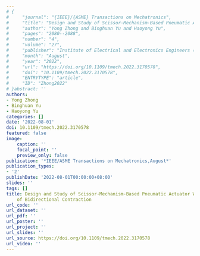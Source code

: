 ```yaml
---
# {
#     "journal": "{IEEE}/{ASME} Transactions on Mechatronics",
#     "title": "Design and Study of Scissor-Mechanism-Based Pneumatic Actuator With a Characteristic of Bidirectional Contraction",
#     "author": "Yong Zhong and Binghuan Yu and Haoyong Yu",
#     "pages": "2080--2088",
#     "number": "4",
#     "volume": "27",
#     "publisher": "Institute of Electrical and Electronics Engineers ({IEEE})",
#     "month": "August",
#     "year": "2022",
#     "url": "https://doi.org/10.1109/tmech.2022.3170578",
#     "doi": "10.1109/tmech.2022.3170578",
#     "ENTRYTYPE": "article",
#     "ID": "Zhong2022"
# }abstract: ''
authors:
- Yong Zhong
- Binghuan Yu
- Haoyong Yu
categories: []
date: '2022-08-01'
doi: 10.1109/tmech.2022.3170578
featured: false
image:
    caption: ''
    focal_point: ''
    preview_only: false
publication: '*IEEE/ASME Transactions on Mechatronics,August*'
publication_types:
- '2'
publishDate: '2022-08-01T00:00:00+08:00'
slides: ''
tags: []
title: Design and Study of Scissor-Mechanism-Based Pneumatic Actuator With a Characteristic
    of Bidirectional Contraction
url_code: ''
url_dataset: ''
url_pdf: ''
url_poster: ''
url_project: ''
url_slides: ''
url_source: https://doi.org/10.1109/tmech.2022.3170578
url_video: ''
---
```

